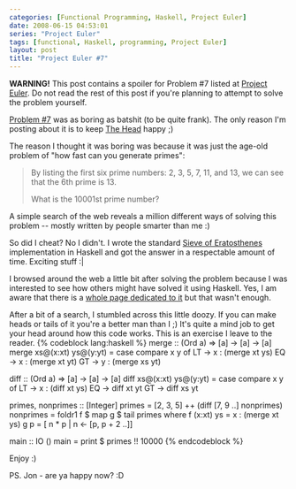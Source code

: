 ```yaml
---
categories: [Functional Programming, Haskell, Project Euler]
date: 2008-06-15 04:53:01
series: "Project Euler"
tags: [functional, Haskell, programming, Project Euler]
layout: post
title: "Project Euler #7"
---
```

<strong>WARNING!</strong> This post contains a spoiler for Problem #7 listed at <a href="http://projecteuler.net/" title="Project Euler">Project Euler</a>. Do not read the rest of this post if you're planning to attempt to solve the problem yourself.

<!--more-->

<a href="http://projecteuler.net/index.php?section=problems&id=7">Problem #7</a> was as boring as batshit (to be quite frank). The only reason I'm posting about it is to keep <a href="http://berkshirehunt.com/" title="Berkshire Hunt">The Head</a> happy ;)

The reason I thought it was boring was because it was just the age-old problem of "how fast can you generate primes":<blockquote><p>
By listing the first six prime numbers: 2, 3, 5, 7, 11, and 13, we can see that the 6th prime is 13.

What is the 10001st prime number?</p></blockquote>
A simple search of the web reveals a million different ways of solving this problem -- mostly written by people smarter than me :)

So did I cheat? No I didn't. I wrote the standard <a href="http://en.wikipedia.org/wiki/Sieve_of_Eratosthenes" title="Sieve of Eratosthenes">Sieve of Eratosthenes</a> implementation in Haskell and got the answer in a respectable amount of time. Exciting stuff :|

I browsed around the web a little bit after solving the problem because I was interested to see how others might have solved it using Haskell. Yes, I am aware that there is a <a href="" title="">whole page dedicated to it</a> but that wasn't enough.

After a bit of a search, I stumbled across this little doozy. If you can make heads or tails of it you're a better man than I ;) It's quite a mind job to get your head around how this code works. This is an exercise I leave to the reader.
{% codeblock lang:haskell %}
merge :: (Ord a) => [a] -> [a] -> [a]
merge xs@(x:xt) ys@(y:yt) =
  case compare x y of
    LT -> x : (merge xt ys)
    EQ -> x : (merge xt yt)
    GT -> y : (merge xs yt)

diff :: (Ord a) => [a] -> [a] -> [a]
diff xs@(x:xt) ys@(y:yt) =
  case compare x y of
    LT -> x : (diff xt ys)
    EQ -> diff xt yt
    GT -> diff xs yt

primes, nonprimes :: [Integer]
primes    = [2, 3, 5] ++ (diff [7, 9 ..] nonprimes)
nonprimes = foldr1 f $ map g $ tail primes
  where
    f (x:xt) ys = x : (merge xt ys)
    g p         = [ n * p | n <- [p, p + 2 ..]]

main :: IO ()
main = print $ primes !! 10000
{% endcodeblock %}

Enjoy :)

PS. Jon - are ya happy now? :D
